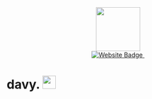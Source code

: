 <div id="header" align="center">
  <img src="https://media.giphy.com/media/GljBmfUiN3lyU/giphy.gif" width="100"/>
</div>

<div id="badges" align="center">
  <a href="https://davyy.cc">
    <img src="https://img.shields.io/website?style=flat-square&up_color=blue&url=https%3A%2F%2Fdavyy.cc" alt="Website Badge"/>
  </a>
  <img src="https://komarev.com/ghpvc/?username=davidegrigioni&style=flat-square&color=blue" alt=""/>
</div>

<h1>
  davy.
  <img src="https://media.giphy.com/media/hvRJCLFzcasrR4ia7z/giphy.gif" width="30px"/>
</h1>


<!---
davidegrigioni/davidegrigioni is a ✨ special ✨ repository because its `README.md` (this file) appears on your GitHub profile.
You can click the Preview link to take a look at your changes.
--->
